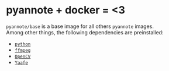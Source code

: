 # pyannote + docker = <3

`pyannote/base` is a base image for all others `pyannote` images.  
Among other things, the following dependencies are preinstalled:  
  - [`python`](http://python.org)
  - [`ffmpeg`](http://ffmpeg.org)
  - [`OpenCV`](http://opencv.org)
  - [`Yaafe`](http://github.com/yaafe)
